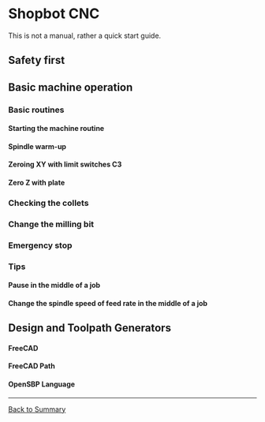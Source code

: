 # Shopbot CNC

This is not a manual, rather a quick start guide. 

## Safety first

## Basic machine operation

### Basic routines

#### Starting the machine routine

#### Spindle warm-up

#### Zeroing XY with limit switches C3

#### Zero Z with plate

### Checking the collets

### Change the milling bit

### Emergency stop

### Tips

#### Pause in the middle of a job

#### Change the spindle speed of feed rate in the middle of a job

## Design and Toolpath Generators

#### FreeCAD

#### FreeCAD Path

#### OpenSBP Language

---
[Back to Summary](../summary.md)
